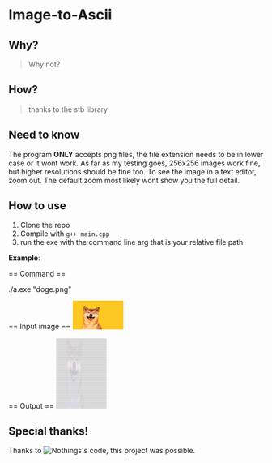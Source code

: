 # Image-to-Ascii

## Why?

> Why not?

## How?

> thanks to the stb library

## Need to know

The program **ONLY** accepts png files, the file extension needs to be in lower case or it wont work. As far as my testing goes, 256x256 images work fine, but higher resolutions should be fine too. To see the image in a text editor, zoom out. The default zoom most likely wont show you the full detail.

## How to use

1. Clone the repo
2. Compile with ``g++ main.cpp``
3. run the exe with the command line arg that is your relative file path

**Example**:

== Command ==

./a.exe "doge.png"

== Input image ==
<img src="/images/doge.png" alt="Ascii" width="100"/>

== Output == 
<img src="/images/dogeScreenShot.png" alt="Ascii" width="100"/>

## Special thanks!

Thanks to ![Nothings's code](https://github.com/nothings/stb), this project was possible.